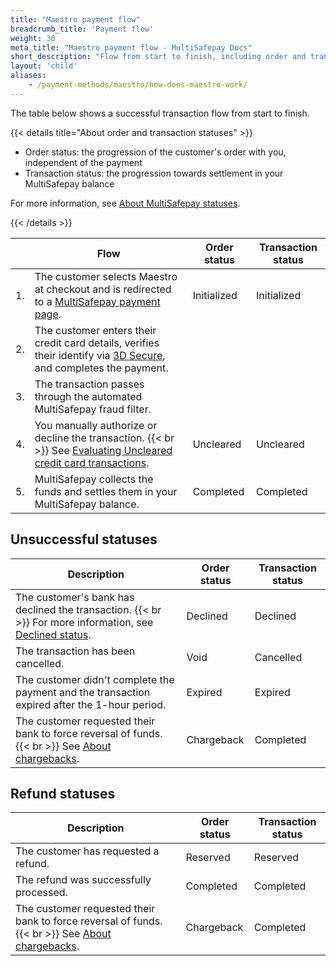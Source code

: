 ```yaml
---
title: "Maestro payment flow"
breadcrumb_title: 'Payment flow'
weight: 30
meta_title: "Maestro payment flow - MultiSafepay Docs"
short_description: "Flow from start to finish, including order and transaction status changes"
layout: 'child'
aliases: 
    - /payment-methods/maestro/how-does-maestro-work/
---
```


The table below shows a successful transaction flow from start to finish.  

{{< details title="About order and transaction statuses" >}}

- Order status: the progression of the customer's order with you, independent of the payment
- Transaction status: the progression towards settlement in your MultiSafepay balance

For more information, see [About MultiSafepay statuses](/payments/multisafepay-statuses/).

{{< /details >}}

|   | Flow | Order status | Transaction status |
|---|---|---|---|
| 1. | The customer selects Maestro at checkout and is redirected to a [MultiSafepay payment page](/payment-pages/). | Initialized | Initialized |
| 2. | The customer enters their credit card details, verifies their identify via [3D Secure](/security-and-legal/payment-regulations/about-3d-secure/), and completes the payment. | | |
| 3. | The transaction passes through the automated MultiSafepay fraud filter. |  |  |
| 4. | You manually authorize or decline the transaction. {{< br >}} See [Evaluating Uncleared credit card transactions](/faq/finance/evaluating-uncleared-card-transactions/). | Uncleared | Uncleared |
| 5. | MultiSafepay collects the funds and settles them in your MultiSafepay balance. | Completed | Completed |

## Unsuccessful statuses

| Description | Order status | Transaction status |
|---|---|---|
| The customer's bank has declined the transaction. {{< br >}} For more information, see [Declined status](/payment-methods/american-express/user-guide/declined-status/). | Declined | Declined   |
| The transaction has been cancelled. | Void   | Cancelled   |
| The customer didn't complete the payment and the transaction expired after the 1-hour period. | Expired | Expired |
| The customer requested their bank to force reversal of funds. {{< br >}} See [About chargebacks](/faq/chargebacks/about-chargebacks/).  | Chargeback | Completed   |

## Refund statuses

| Description | Order status | Transaction status |
|---|---|---|
| The customer has requested a refund. | Reserved    | Reserved   |
| The refund was successfully processed.  | Completed      | Completed   |
| The customer requested their bank to force reversal of funds. {{< br >}} See [About chargebacks](/faq/chargebacks/about-chargebacks/). | Chargeback | Completed   |



